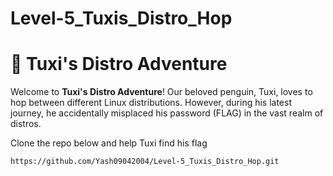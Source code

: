# Level-5_Tuxis_Distro_Hop

# 🐧 Tuxi's Distro Adventure

Welcome to **Tuxi's Distro Adventure**! Our beloved penguin, Tuxi, loves to hop between different Linux distributions. However, during his latest journey, he accidentally misplaced his password (FLAG) in the vast realm of distros.

Clone the repo below and help Tuxi find his flag
```
https://github.com/Yash09042004/Level-5_Tuxis_Distro_Hop.git
```

